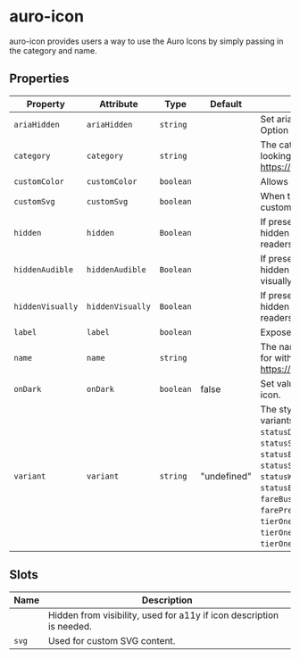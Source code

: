 # auro-icon

auro-icon provides users a way to use the Auro Icons by simply passing in the category and name.

## Properties

| Property         | Attribute        | Type      | Default     | Description                                      |
|------------------|------------------|-----------|-------------|--------------------------------------------------|
| `ariaHidden`     | `ariaHidden`     | `string`  |             | Set aria-hidden value. Default is `true`. Option is `false`. |
| `category`       | `category`       | `string`  |             | The category of the icon you are looking for. See https://auro.alaskaair.com/icons/usage. |
| `customColor`    | `customColor`    | `boolean` |             | Allows custom color to be set.                   |
| `customSvg`      | `customSvg`      | `boolean` |             | When true, auro-icon will render a custom SVG inside the default slot. |
| `hidden`         | `hidden`         | `Boolean` |             | If present, the component will be hidden both visually and from screen readers |
| `hiddenAudible`  | `hiddenAudible`  | `Boolean` |             | If present, the component will be hidden from screen readers, but seen visually |
| `hiddenVisually` | `hiddenVisually` | `Boolean` |             | If present, the component will be hidden visually, but still read by screen readers |
| `label`          | `label`          | `boolean` |             | Exposes content in slot as icon label.           |
| `name`           | `name`           | `string`  |             | The name of the icon you are looking for without the file extension. See https://auro.alaskaair.com/icons/usage. |
| `onDark`         | `onDark`         | `boolean` | false       | Set value for on-dark version of auro-icon.      |
| `variant`        | `variant`        | `string`  | "undefined" | The style of the icon. The accepted variants are `accent1`, `disabled`, `muted`, `statusDefault`, `statusInfo`, `statusSuccess`, `statusWarning`, `statusError`, `statusInfoSubtle`, `statusSuccessSubtle`, `statusWarningSubtle`, `statusErrorSubtle`, `fareBasicEconomy`, `fareBusiness`, `fareEconomy`, `fareFirst`, `farePremiumEconomy`, `tierOneWorldEmerald`, `tierOneWorldSapphire`, `tierOneWorldRuby`. |

## Slots

| Name  | Description                                      |
|-------|--------------------------------------------------|
|       | Hidden from visibility, used for a11y if icon description is needed. |
| `svg` | Used for custom SVG content.                     |
